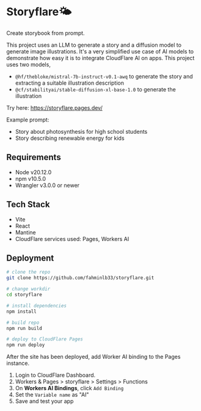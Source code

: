 # Storyflare🌤️

Create storybook from prompt.

This project uses an LLM to generate a story and a diffusion model to generate image illustrations. It's a very simplified use case of AI models to demonstrate how easy it is to integrate CloudFlare AI on apps. This project uses two models,

- `@hf/thebloke/mistral-7b-instruct-v0.1-awq` to generate the story and extracting a suitable illustration description
- `@cf/stabilityai/stable-diffusion-xl-base-1.0` to generate the illustration

Try here: https://storyflare.pages.dev/

Example prompt:

- Story about photosynthesis for high school students
- Story describing renewable energy for kids

## Requirements

- Node v20.12.0
- npm v10.5.0
- Wrangler v3.0.0 or newer

## Tech Stack

- Vite
- React
- Mantine
- CloudFlare services used: Pages, Workers AI

## Deployment

```bash
# clone the repo
git clone https://github.com/fahminlb33/storyflare.git

# change workdir
cd storyflare

# install dependencies
npm install

# build repo
npm run build

# deploy to CloudFlare Pages
npm run deploy
```

After the site has been deployed, add Worker AI binding to the Pages instance.

1. Login to CloudFlare Dashboard.
2. Workers & Pages > storyflare > Settings > Functions
3. On **Workers AI Bindings**, click `Add Binding`
4. Set the `Variable name` as "AI"
5. Save and test your app
